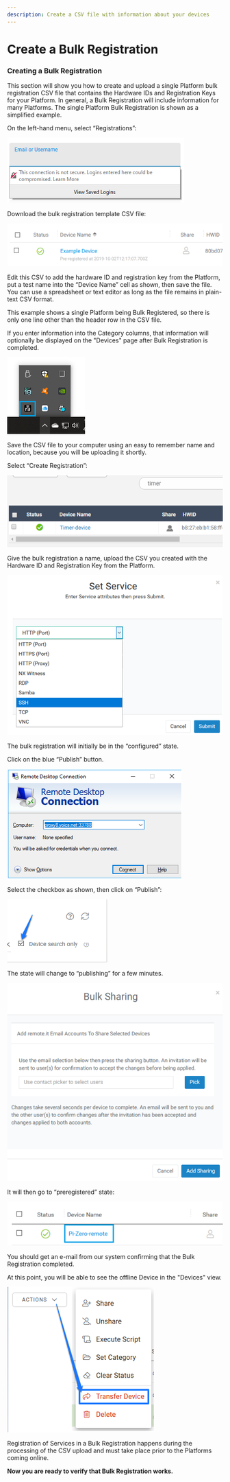 ```yaml
---
description: Create a CSV file with information about your devices
---
```


# Create a Bulk Registration

### **Creating a Bulk Registration**

This section will show you how to create and upload a single Platform bulk registration CSV file that contains the Hardware IDs and Registration Keys for your Platform.  In general, a Bulk Registration will include information for many Platforms.  The single Platform Bulk Registration is shown as a simplified example.

On the left-hand menu, select “Registrations”:

![](../../.gitbook/assets/image%20%28453%29.png)

Download the bulk registration template CSV file:

![](../../.gitbook/assets/image%20%28379%29.png)

Edit this CSV to add the hardware ID and registration key from the Platform, put a test name into the “Device Name” cell as shown, then save the file.  You can use a spreadsheet or text editor as long as the file remains in plain-text CSV format.

This example shows a single Platform being Bulk Registered, so there is only one line other than the header row in the CSV file.

If you enter information into the Category columns, that information will optionally be displayed on the "Devices" page after Bulk Registration is completed.

![](../../.gitbook/assets/image%20%28427%29.png)

Save the CSV file to your computer using an easy to remember name and location, because you will be uploading it shortly.

Select “Create Registration”:

![](../../.gitbook/assets/image%20%28158%29.png)

Give the bulk registration a name, upload the CSV you created with the Hardware ID and Registration Key from the Platform.

![](../../.gitbook/assets/image%20%28385%29.png)

The bulk registration will initially be in the “configured” state.  

Click on the blue “Publish” button.

![](../../.gitbook/assets/image%20%2864%29.png)

Select the checkbox as shown, then click on “Publish”:

![](../../.gitbook/assets/image%20%28265%29.png)

The state will change to “publishing” for a few minutes.

![](../../.gitbook/assets/image%20%28404%29.png)

It will then go to “preregistered” state:

![](../../.gitbook/assets/image%20%28170%29.png)

You should get an e-mail from our system confirming that the Bulk Registration completed.

At this point, you will be able to see the offline Device in the "Devices" view.  

![](../../.gitbook/assets/image%20%28172%29.png)

Registration of Services in a Bulk Registration happens during the processing of the CSV upload and must take place prior to the Platforms coming online.

**Now you are ready to verify that Bulk Registration works.**  


